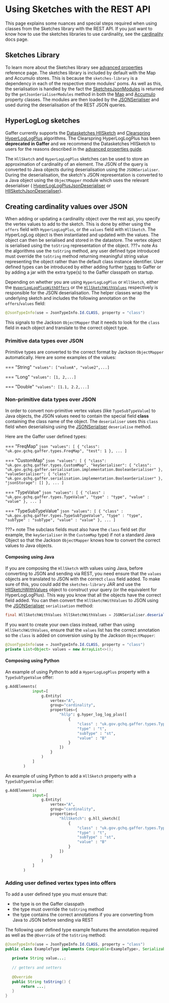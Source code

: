 # Using Sketches with the REST API

This page explains some nuances and special steps required when using classes from the Sketches library with the REST API. If you just want to know how to use the sketches libraries to
use cardinality, see the [cardinality](../getting-started/guide/cardinality.md) docs page.

## Sketches Library

To learn more about the Sketches library see [advanced properties](../../reference/properties-guide/advanced) reference page. 
The sketches library is included by default with the Map and Accumulo stores. This is because the `sketches-library` is a dependency in each of
the respective store modules' poms. As well as this, the serialisation is handled by the fact the 
[SketchesJsonModules](https://github.com/gchq/Gaffer/blob/gaffer2-2.0.0/library/sketches-library/src/main/java/uk/gov/gchq/gaffer/sketches/serialisation/json/SketchesJsonModules.java) 
is returned by the `getJsonSerialiserModules` method in both the 
[Map](https://github.com/gchq/Gaffer/blob/gaffer2-2.0.0/store-implementation/map-store/src/main/java/uk/gov/gchq/gaffer/mapstore/MapStoreProperties.java#L127) 
and [Accumulo](https://github.com/gchq/Gaffer/blob/gaffer2-2.0.0/store-implementation/accumulo-store/src/main/java/uk/gov/gchq/gaffer/accumulostore/AccumuloProperties.java#L468) 
property classes. The modules are then loaded by the [JSONSerialiser](https://gchq.github.io/Gaffer/uk/gov/gchq/gaffer/jsonserialisation/JSONSerialiser.html) 
and used during the deserialisation of the REST JSON queries.

## HyperLogLog sketches

Gaffer currently supports the [Datasketches HllSketch](https://github.com/apache/datasketches-java/blob/master/src/main/java/org/apache/datasketches/hll/HllSketch.java) and [Clearspring HyperLogLogPlus](https://github.com/addthis/stream-lib/blob/master/src/main/java/com/clearspring/analytics/stream/cardinality/HyperLogLogPlus.java) algorithms. The Clearspring HyperLogLogPlus has been **deprecated in Gaffer** and we recommend the Datasketches HllSketch to users for the reasons described in the [advanced properties guide](../reference/properties-guide/advanced.md#hyperloglogplus).  

The `HllSketch` and `HyperLogLogPlus` sketches can be used to store an approximation of 
cardinality of an element. The JSON of the query is converted to Java 
objects during deserialisation using the `JSONSerialiser`. During the 
deserialisation, the sketch's JSON representation is converted to a Java 
object using the `ObjectMapper` module which uses the relevant deserialiser (
[HyperLogLogPlusJsonDeserialiser](https://github.com/gchq/Gaffer/blob/develop/library/sketches-library/src/main/java/uk/gov/gchq/gaffer/sketches/clearspring/cardinality/serialisation/json/HyperLogLogPlusJsonDeserialiser.java) or [HllSketchJsonDeserialiser](https://github.com/gchq/Gaffer/blob/develop/library/sketches-library/src/main/java/uk/gov/gchq/gaffer/sketches/datasketches/cardinality/serialisation/json/HllSketchJsonDeserialiser.java)).

## Creating cardinality values over JSON

When adding or updating a cardinality object over the rest api, you specify the vertex values to add to the sketch. 
This is done by either using the `offers` field with `HyperLogLogPlus`, or the `values` field with `HllSketch`. 
The HyperLogLog object is then instantiated and updated with
the values. The object can then be serialised and stored in the datastore. 
The vertex object is serialised using the `toString` representation of the object.
???+ note
    As the algorithms use the `toString` method, any user defined type 
    introduced must override the `toString` method returning meaningful string 
    value representing the object rather than the default class instance 
    identifier. User defined types can be introduced by either adding further 
    [types](https://gchq.github.io/Gaffer/uk/gov/gchq/gaffer/types/package-summary.html) 
    to Gaffer or by adding a jar with the extra type(s) to the Gaffer 
    classpath on startup.

Depending on whether you are using `HyperLogLogPlus` or `HllSketch`, either the 
[`HyperLogLogPlusWithOffers`](https://github.com/gchq/Gaffer/blob/develop/library/sketches-library/src/main/java/uk/gov/gchq/gaffer/sketches/clearspring/cardinality/serialisation/json/HyperLogLogPlusWithOffers.java) or the 
[`HllSketchWithValues`](https://github.com/gchq/Gaffer/blob/develop/library/sketches-library/src/main/java/uk/gov/gchq/gaffer/sketches/datasketches/cardinality/serialisation/json/HllSketchWithValues.java) 
respectively is responsible for the JSON deserialisation.
The helper classes wrap the underlying sketch and includes the following annotation on 
the `offers`/`values` field:

```java
@JsonTypeInfo(use = JsonTypeInfo.Id.CLASS, property = "class")
```

This signals to the Jackson `ObjectMapper` that it needs to look for the 
`class` field in each object and translate to the correct object type.

### Primitive data types over JSON
Primitive types are converted to the correct format by Jackson 
`ObjectMapper` automatically. Here are some examples of the values:

=== "String"
    `"values": ["valueA", "value2",...]`

=== "Long"
    `"values": [1, 2,...]`

=== "Double"
    `"values": [1.1, 2.2,...]`

### Non-primitive data types over JSON
In order to convert non-primitive vertex values (like `TypeSubTypeValue`) to Java objects, the JSON values need to contain the special field **class** 
containing the class name of the object. The `deserialiser` uses this `class` 
field when deserialising using the [JSONSerialiser](https://gchq.github.io/Gaffer/uk/gov/gchq/gaffer/jsonserialisation/JSONSerialiser.html) 
`deserialise` method. 

Here are the Gaffer user defined types:

=== "FreqMap"
    ```json
    "values": [
      {
        "class": "uk.gov.gchq.gaffer.types.FreqMap",
        "test": 1
      },
      ...
    ]
    ```

=== "CustomMap"
    ```json
    "values": [
      {
        "class": "uk.gov.gchq.gaffer.types.CustomMap",
        "keySerialiser": {
          "class": "uk.gov.gchq.gaffer.serialisation.implementation.BooleanSerialiser"
        },
        "valueSerialiser": {
          "class": "uk.gov.gchq.gaffer.serialisation.implementation.BooleanSerialiser"
        },
        "jsonStorage": []
      },
      ...
    ]
    ```

=== "TypeValue"
    ```json
    "values": [
      {
        "class" : "uk.gov.gchq.gaffer.types.TypeValue",
        "type" : "type",
        "value" : "value"
      },
      ...
    ]
    ```

=== "TypeSubTypeValue"
    ```json
    "values": [
      {
        "class" : "uk.gov.gchq.gaffer.types.TypeSubTypeValue",
        "type" : "type",
        "subType" : "subType",
        "value" : "value"
      },
      ...
    ]
    ```

???+ note
    The subclass fields must also have the `class` field set (for 
    example, the `keySerialiser` in the `CustomMap` type) if not a standard Java Object 
    so that the Jackson `ObjectMapper` knows how to convert the correct values 
    to Java objects.

#### Composing using Java

If you are composing the `HllSketch` with values using Java, before 
converting to JSON and sending via REST, you need ensure that the `values` 
objects are translated to JSON with the correct `class` field added. 
To make sure of this, you could add the `sketches-library` JAR and use the 
[HllSketchWithValues](https://github.com/gchq/Gaffer/blob/develop/library/sketches-library/src/main/java/uk/gov/gchq/gaffer/sketches/datasketches/cardinality/serialisation/json/HllSketchWithValues.java) 
object to construct your query (or the equivalent for HyperLogLogPlus). 
This way you know that all the objects have the 
correct field added. You can then convert the `HllSketchWithValues` to 
JSON using the 
[JSONSerialiser](https://gchq.github.io/Gaffer/uk/gov/gchq/gaffer/jsonserialisation/JSONSerialiser.html)
`serialisation` method:
```java
final HllSketchWithValues hllSketchWithValues = JSONSerialiser.deserialise(treeNode.toString(), HllSketchWithValues.class);
```
If you want to create your own class instead, rather than using 
`HllSketchWithValues`, ensure 
that the `values` list has the correct annotation so the `class` is added on 
conversion using by the Jackson `ObjectMapper`:

```java
@JsonTypeInfo(use = JsonTypeInfo.Id.CLASS, property = "class")
private List<Object> values = new ArrayList<>();
```

#### Composing using Python

An example of using Python to add a `HyperLogLogPlus` property with a `TypeSubTypeValue` offer:
```python
g.AddElements(
            input=[
                g.Entity(
                    vertex="A",
                    group="cardinality",
                    properties={
                        "hllp": g.hyper_log_log_plus([
                            {
                                "class" : "uk.gov.gchq.gaffer.types.TypeSubTypeValue",
                                "type" : "t",
                                "subType" : "st",
                                "value" : "B"
                            }
                        ])
                    }
                )
            ]
        )
```

An example of using Python to add a `HllSketch` property with a `TypeSubTypeValue` offer:
```python
g.AddElements(
            input=[
                g.Entity(
                    vertex="A",
                    group="cardinality",
                    properties={
                        "hllSketch": g.hll_sketch([
                            {
                                "class" : "uk.gov.gchq.gaffer.types.TypeSubTypeValue",
                                "type" : "t",
                                "subType" : "st",
                                "value" : "B"
                            }
                        ])
                    }
                )
            ]
        )
```

### Adding user defined vertex types into offers

To add a user defined type you must ensure that:

- the type is on the Gaffer classpath
- the type must override the `toString` method
- the type contains the correct annotations if you are converting from Java to
  JSON before sending via REST

The following user defined type example features the annotation required as 
well as the `@Override` of the `toString` method:

```java
@JsonTypeInfo(use = JsonTypeInfo.Id.CLASS, property = "class")
public class ExampleType implements Comparable<ExampleType>, Serializable {
   
   private String value...;
   
   // getters and setters
   
   @Override
   public String toString() {
       return ...;
   }
}
```
